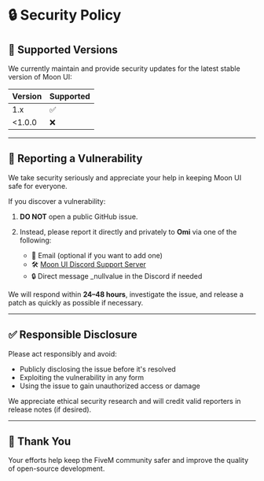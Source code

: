# 🔒 Security Policy

## 📌 Supported Versions

We currently maintain and provide security updates for the latest stable version of Moon UI:

| Version | Supported |
|---------|-----------|
| 1.x     | ✅        |
| <1.0.0  | ❌        |

---

## 🐛 Reporting a Vulnerability

We take security seriously and appreciate your help in keeping Moon UI safe for everyone.

If you discover a vulnerability:

1. **DO NOT** open a public GitHub issue.
2. Instead, please report it directly and privately to **Omi** via one of the following:

   - 📧 Email (optional if you want to add one)
   - 🛠️ [Moon UI Discord Support Server](https://discord.gg/khN9aqTnY6)
   - 🔒 Direct message _nullvalue in the Discord if needed

We will respond within **24–48 hours**, investigate the issue, and release a patch as quickly as possible if necessary.

---

## ✅ Responsible Disclosure

Please act responsibly and avoid:

- Publicly disclosing the issue before it's resolved
- Exploiting the vulnerability in any form
- Using the issue to gain unauthorized access or damage

We appreciate ethical security research and will credit valid reporters in release notes (if desired).

---

## 🙏 Thank You

Your efforts help keep the FiveM community safer and improve the quality of open-source development.

